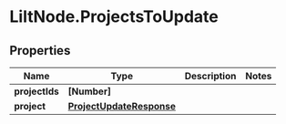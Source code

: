 # LiltNode.ProjectsToUpdate

## Properties

Name | Type | Description | Notes
------------ | ------------- | ------------- | -------------
**projectIds** | **[Number]** |  | 
**project** | [**ProjectUpdateResponse**](ProjectUpdateResponse.md) |  | 


